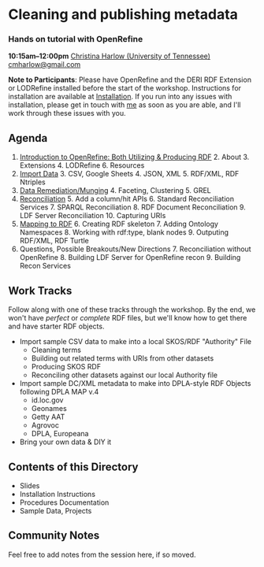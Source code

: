 # Cleaning and publishing metadata
### Hands on tutorial with OpenRefine
**10:15am–12:00pm**
[Christina Harlow (University of Tennessee)](http://www.twitter.com/cm_harlow)
cmharlow@gmail.com

**Note to Participants**: Please have OpenRefine and the DERI RDF Extension or LODRefine installed before the start of the workshop. Instructions for installation are available at [Installation](Installation/README.md). If you run into any issues with installation, please get in touch with [me](mailto:cmharlow@gmail.com) as soon as you are able, and I'll work through these issues with you.

## Agenda
1. [Introduction to OpenRefine: Both Utilizing & Producing RDF](Instructions/Introduction.md)
    2. About
    3. Extensions
    4. LODRefine
    6. Resources
2. [Import Data](Instructions/Import.md)
    3. CSV, Google Sheets
    4. JSON, XML
    5. RDF/XML, RDF Ntriples
3. [Data Remediation/Munging](Instructions/DataMunging.md)
    4. Faceting, Clustering
    5. GREL
4. [Reconciliation](Instructions/Reconciliation)
    5. Add a column/hit APIs
    6. Standard Reconciliation Services
    7. SPARQL Reconciliation
    8. RDF Document Reconciliation
    9. LDF Server Reconciliation
    10. Capturing URIs
5. [Mapping to RDF](Instructions/MapExportRDF.md)
    6. Creating RDF skeleton
    7. Adding Ontology Namespaces
    8. Working with rdf:type, blank nodes
    9. Outputing RDF/XML, RDF Turtle
6. Questions, Possible Breakouts/New Directions
    7. Reconciliation without OpenRefine
    8. Building LDF Server for OpenRefine recon
    9. Building Recon Services

## Work Tracks 
Follow along with one of these tracks through the workshop. By the end, we won't have *perfect* or *complete* RDF files, but we'll know how to get there and have starter RDF objects.

- Import sample CSV data to make into a local SKOS/RDF "Authority" File
    - Cleaning terms
    - Building out related terms with URIs from other datasets
    - Producing SKOS RDF
    - Reconciling other datasets against our local Authority file
- Import sample DC/XML metadata to make into DPLA-style RDF Objects following DPLA MAP v.4
    - id.loc.gov
    - Geonames
    - Getty AAT
    - Agrovoc
    - DPLA, Europeana
- Bring your own data & DIY it

## Contents of this Directory
- Slides
- Installation Instructions
- Procedures Documentation
- Sample Data, Projects

## Community Notes

Feel free to add notes from the session here, if so moved.
